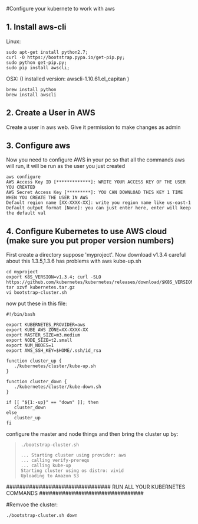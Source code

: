 #Configure your kubernete to work with aws


## 1. Install aws-cli


Linux:
```
sudo apt-get install python2.7;
curl -O https://bootstrap.pypa.io/get-pip.py;
sudo python get-pip.py;
sudo pip install awscli;
```
OSX: (I installed version: awscli-1.10.61.el_capitan )
```
brew install python
brew install awscli
```


## 2. Create a User in AWS

Create a user in aws web. Give it permission to make changes as admin


## 3. Configure aws

Now you need to configure AWS in your pc so that all the commands aws will run, it will be run as the user you just created

```
aws configure
AWS Access Key ID [*************]: WRITE YOUR ACCESS KEY OF THE USER YOU CREATED
AWS Secret Access Key [*********]: YOU CAN DOWNLOAD THIS KEY 1 TIME WHEN YOU CREATE THE USER IN AWS
Default region name [XX-XXXX-XX]: write you region name like us-east-1
Default output format [None]: you can just enter here, enter will keep the default val
```

## 4. Configure Kubernetes to use AWS cloud (make sure you put proper version numbers)

First create a directory suppose 'myproject'. Now download v1.3.4 careful about this 1.3.5,1.3.6 has problems with aws kube-up.sh
```
cd myproject
export K8S_VERSION=v1.3.4; curl -SLO https://github.com/kubernetes/kubernetes/releases/download/$K8S_VERSION/kubernetes.tar.gz
tar xzvf kubernetes.tar.gz
vi bootstrap-cluster.sh
```

now put these in this file:
```
#!/bin/bash

export KUBERNETES_PROVIDER=aws
export KUBE_AWS_ZONE=XX-XXXX-XX
export MASTER_SIZE=m3.medium
export NODE_SIZE=t2.small
export NUM_NODES=1
export AWS_SSH_KEY=$HOME/.ssh/id_rsa

function cluster_up {
   ./kubernetes/cluster/kube-up.sh
}

function cluster_down {
   ./kubernetes/cluster/kube-down.sh
}

if [[ "${1:-up}" == "down" ]]; then
   cluster_down
else
   cluster_up
fi
```

configure the master and node things and then bring the cluster up by:
>```
>./bootstrap-cluster.sh
>```
>
>```
>... Starting cluster using provider: aws
>... calling verify-prereqs
>... calling kube-up
>Starting cluster using os distro: vivid
>Uploading to Amazon S3
>```


################################
RUN ALL YOUR KUBERNETES COMMANDS
################################


#Remvoe the cluster:
```
./bootstrap-cluster.sh down
```

